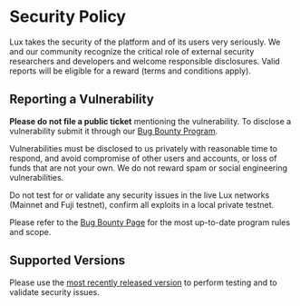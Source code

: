 # Security Policy

Lux takes the security of the platform and of its users very seriously. We and our community recognize the critical role of external security researchers and developers and welcome
responsible disclosures. Valid reports will be eligible for a reward (terms and conditions apply).

## Reporting a Vulnerability

**Please do not file a public ticket** mentioning the vulnerability. To disclose a vulnerability submit it through our [Bug Bounty Program](https://hackenproof.com/lux).

Vulnerabilities must be disclosed to us privately with reasonable time to respond, and avoid compromise of other users and accounts, or loss of funds that are not your own. We do not reward spam or
social engineering vulnerabilities.

Do not test for or validate any security issues in the live Lux networks (Mainnet and Fuji testnet), confirm all exploits in a local private testnet.

Please refer to the [Bug Bounty Page](https://hackenproof.com/lux) for the most up-to-date program rules and scope.

## Supported Versions

Please use the [most recently released version](https://github.com/luxdefi/evm/releases/latest) to perform testing and to validate security issues.

